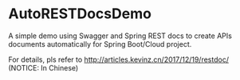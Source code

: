 # AutoRESTDocsDemo
A simple demo using Swagger and Spring REST docs to create APIs documents automatically for Spring Boot/Cloud project.

For details, pls refer to http://articles.kevinz.cn/2017/12/19/restdoc/ (NOTICE: In Chinese)
